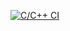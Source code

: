 [![C/C++ CI](https://github.com/37-51/M2_EmbSys/actions/workflows/c-cpp.yml/badge.svg)](https://github.com/37-51/M2_EmbSys/actions/workflows/c-cpp.yml)
